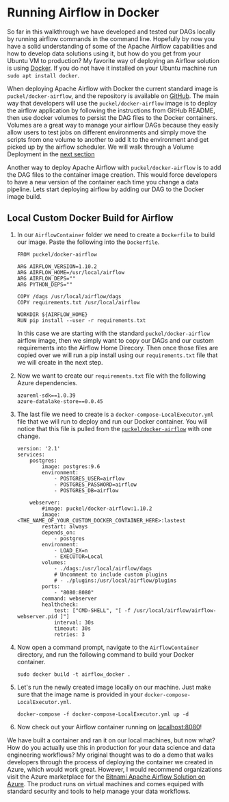 # Running Airflow in Docker

So far in this walkthrough we have developed and tested our DAGs locally by running airflow commands in the command line. Hopefully by now you have a solid understanding of some of the Apache Airflow capabilities and how to develop data solutions using it, but how do you get from your Ubuntu VM to production? My favorite way of deploying an Airflow solution is using [Docker](https://www.docker.com/). If you do not have it installed on your Ubuntu machine run `sudo apt install docker`.  

When deploying Apache Airflow with Docker the current standard image is `puckel/docker-airflow`, and the repository is available on [GitHub](https://github.com/puckel/docker-airflow). The main way that developers will use the `puckel/docker-airflow` image is to deploy the airflow application by following the instructions from GitHub README, then use docker volumes to persist the DAG files to the Docker containers. Volumes are a great way to manage your airflow DAGs because they easily allow users to test jobs on different environments and simply move the scripts from one volume to another to add it to the environment and get picked up by the airflow scheduler. We will walk through a Volume Deployment in the [next section](./07_DeployAirflowWithVolumes.md)

Another way to deploy Apache Airflow with `puckel/docker-airflow` is to add the DAG files to the container image creation. This would force developers to have a new version of the container each time you change a data pipeline. Lets start deploying airflow by adding our DAG to the Docker image build.


## Local Custom Docker Build for Airflow

1. In our `AirflowContainer` folder we need to create a `Dockerfile` to build our image. Paste the following into the `Dockerfile`.
    ```
    FROM puckel/docker-airflow

    ARG AIRFLOW_VERSION=1.10.2
    ARG AIRFLOW_HOME=/usr/local/airflow
    ARG AIRFLOW_DEPS=""
    ARG PYTHON_DEPS=""

    COPY /dags /usr/local/airflow/dags
    COPY requirements.txt /usr/local/airflow

    WORKDIR ${AIRFLOW_HOME}
    RUN pip install --user -r requirements.txt
    ```

    In this case we are starting with the standard `puckel/docker-airflow` airflow image, then we simply want to copy our DAGs and our custom requirements into the Airflow Home Direcory. Then once those files are copied over we will run a pip install using our `requirements.txt` file that we will create in the next step.  

1. Now we want to create our `requirements.txt` file with the following Azure dependencies. 
    ```
    azureml-sdk==1.0.39
    azure-datalake-store==0.0.45
    ```

1. The last file we need to create is a `docker-compose-LocalExecutor.yml` file that we will run to deploy and run our Docker container. You will notice that this file is pulled from the [`puckel/docker-airflow`](https://github.com/puckel/docker-airflow) with one change. 
    ```
    version: '2.1'
    services:
        postgres:
            image: postgres:9.6
            environment:
                - POSTGRES_USER=airflow
                - POSTGRES_PASSWORD=airflow
                - POSTGRES_DB=airflow

        webserver:
            #image: puckel/docker-airflow:1.10.2
            image: <THE_NAME_OF_YOUR_CUSTOM_DOCKER_CONTAINER_HERE>:lastest
            restart: always
            depends_on:
                - postgres
            environment:
                - LOAD_EX=n
                - EXECUTOR=Local
            volumes:
                - ./dags:/usr/local/airflow/dags
                # Uncomment to include custom plugins
                # - ./plugins:/usr/local/airflow/plugins
            ports:
                - "8080:8080"
            command: webserver
            healthcheck:
                test: ["CMD-SHELL", "[ -f /usr/local/airflow/airflow-webserver.pid ]"]
                interval: 30s
                timeout: 30s
                retries: 3
    ```

1. Now open a command prompt, navigate to the `AirflowContainer` directory, and run the following command to build your Docker container. 
    ```
    sudo docker build -t airflow_docker .
    ```

1. Let's run the newly created image locally on our machine. Just make sure that the image name is provided in your `docker-compose-LocalExecutor.yml`. 
    ```
    docker-compose -f docker-compose-LocalExecutor.yml up -d
    ```

1. Now check out your Airflow container running on [localhost:8080](http://localhost:8080)!




We have built a container and ran it on our local machines, but now what? How do you actually use this in production for your data science and data engineering workflows? My original thought was to do a demo that walks developers through the process of deploying the container we created in Azure, which would work great. However, I would recommend organizations visit the Azure marketplace for the [Bitnami Apache Airflow Solution on Azure](https://azuremarketplace.microsoft.com/en-us/marketplace/apps/bitnami.airflow-multitier?tab=Overview). The product runs on virtual machines and comes equiped with standard security and tools to help manage your data workflows.  